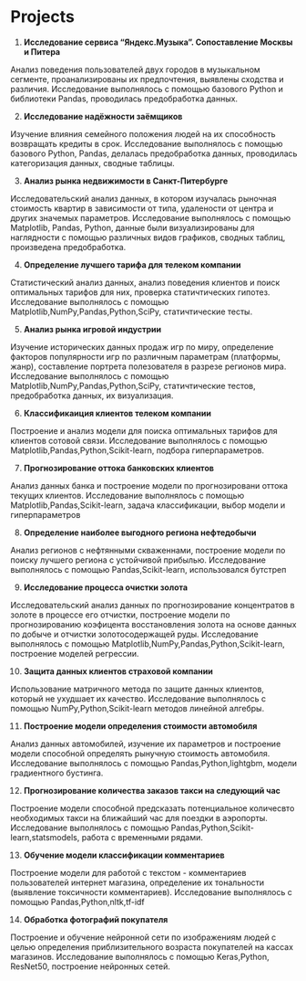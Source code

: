 # Projects

1. **Исследование сервиса “Яндекс.Музыка”. Сопоставление Москвы и Питера** 

Анализ поведения пользователей двух городов в музыкальном сегменте, проанализированы их предпочтения, выявлены сходства и различия. Исследование выполнялось с помощью базового Python и библиотеки Pandas, проводилась предобработка данных.

2. **Исследование надёжности заёмщиков** 

Изучение влияния семейного положения людей на их способность возвращать кредиты в срок. Исследование выполнялось с помощью базового Python, Pandas, делалась предобработка данных, проводилась категоризация данных, сводные таблицы. 

3. **Анализ рынка недвижимости в Санкт-Питербурге**	

Исследовательский анализ данных, в котором изучалась рыночная стоимость квартир в зависимости от типа, удалености от центра и других значемых параметров.  Исследование выполнялось с помощью Matplotlib, Pandas, Python, данные были визуализированы для наглядности с помощью различных видов графиков, сводных таблиц, произведена предобработка.

4. **Определение лучшего тарифа для телеком компании**	

Статистический анализ данных, анализ поведения клиентов и поиск оптимальных тарифов для них, проверка статичтических гипотез. Исследование выполнялось с помощью Matplotlib,NumPy,Pandas,Python,SciPy, статичтические тесты.

5. **Анализ рынка игровой индустрии**

Изучение исторических данных продаж игр по миру, определение факторов популярности игр по различным параметрам (платформы, жанр), составление портрета полезователя в разрезе регионов мира. Исследование выполнялось с помощью Matplotlib,NumPy,Pandas,Python,SciPy, статичтические тестов, предобработка данных, их визуализация.
							
6. **Классификаиция клиентов телеком компании**

Построение и анализ модели для поиска оптимальных тарифов для клиентов сотовой связи. Исследование выполнялось с помощью Matplotlib,Pandas,Python,Scikit-learn, подбора гиперпараметров.

7. **Прогнозирование оттока банковских клиентов**

Анализ данных банка и построение модели по прогнозировани оттока текущих клиентов. Исследование выполнялось с помощью Matplotlib,Pandas,Scikit-learn, задача классификации, выбор модели и гиперпараметров	

8. **Определение наиболее выгодного региона нефтедобычи**	

Анализ регионов с нефтянными скваженнами, построение модели по поиску лучшего региона с устойчивой прибылью. Исследование выполнялось с помощью Pandas,Scikit-learn, использовался бутстреп

9. **Исследование процесса очистки золота**	

Исследовательский анализ данных по прогнозирование концентратов в золоте в процессе его отчистки, построение модели по прогнозированию коэфицента восстановления золота на основе данных по добыче и отчистки золотосодержащей руды. Исследование выполнялось с помощью Matplotlib,NumPy,Pandas,Python,Scikit-learn, построение моделей регрессии.	

10. **Защита данных клиентов страховой компании**	

Использование матричного метода по защите данных клиентов, который не ухудшает их качество. Исследование выполнялось с помощью NumPy,Python,Scikit-learn методов линейной алгебры.

11. **Построение модели определения стоимости автомобиля**	

Анализ данных автомобилей, изучение их параметров и построение модели способной определять рынучную стоимость автомобиля. Исследование выполнялось с помощью  Pandas,Python,lightgbm, модели градиентного бустинга.

12. **Прогнозирование количества заказов такси на следующий час**	

Построение модели способной предсказать потенциальное количесвто необходимых такси на ближайший час для поездки в аэропорты. Исследование выполнялось с помощью Pandas,Python,Scikit-learn,statsmodels, работа с временными рядами.

13. **Обучение модели классификации комментариев**	

Построение модели для работой с текстом - комментариев пользователей интернет магазина, определение их тональности (выявление токсичности комментариев). Исследование выполнялось с помощью Pandas,Python,nltk,tf-idf

14. **Обработка фотографий покупателя**	

Построение и обучение нейронной сети по изображениям людей с целью определения приблизительного возраста покупателей на кассах магазинов. Исследование выполнялось с помощью Keras,Python, ResNet50, построение нейронных сетей.

